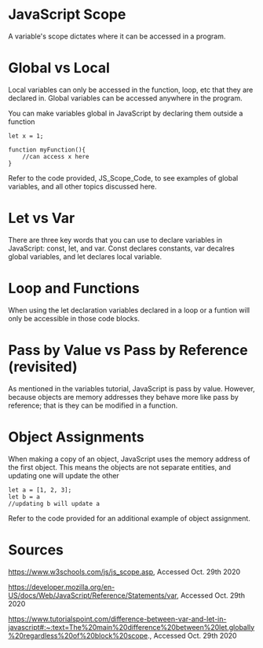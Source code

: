 # JavaScript Scope

A variable's scope dictates where it can be accessed in a program.

# Global vs Local

Local variables can only be accessed in the function, loop, etc that they are declared in. Global variables can be accessed anywhere in the program.

You can make variables global in JavaScript by declaring them outside a function

	let x = 1;
	
	function myFunction(){
		//can access x here
	}
	
Refer to the code provided, JS_Scope_Code, to see examples of global variables, and all other topics discussed here.

# Let vs Var

There are three key words that you can use to declare variables in JavaScript: const, let, and var. Const declares constants, var decalres global variables, and let declares local variable.

# Loop and Functions

When using the let declaration variables declared in a loop or a funtion will only be accessible in those code blocks.

# Pass by Value vs Pass by Reference (revisited)

As mentioned in the variables tutorial, JavaScript is pass by value. However, because objects are memory addresses they behave more like pass by reference; that is they can be modified in a function.

# Object Assignments

When making a copy of an object, JavaScript uses the memory address of the first object. This means the objects are not separate entities, and updating one will update the other

	let a = [1, 2, 3];
	let b = a
	//updating b will update a
	
Refer to the code provided for an additional example of object assignment.

# Sources

https://www.w3schools.com/js/js_scope.asp, Accessed Oct. 29th 2020

https://developer.mozilla.org/en-US/docs/Web/JavaScript/Reference/Statements/var, Accessed Oct. 29th 2020

https://www.tutorialspoint.com/difference-between-var-and-let-in-javascript#:~:text=The%20main%20difference%20between%20let,globally%20regardless%20of%20block%20scope., Accessed Oct. 29th 2020